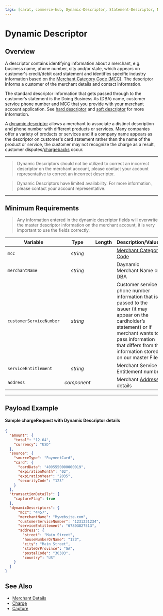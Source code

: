 ```yaml
---
tags: [carat, commerce-hub, Dynamic-Descriptor, Statement-Descriptor, Merchant-Descriptor, Merchant-Details, Soft-Descriptor, Hard-Descriptor]
---
```


# Dynamic Descriptor

## Overview

A descriptor contains identifying information about a merchant, e.g. business name, phone number, city and/or state, which appears on customer's credit/debit card statement and identifies specific industry information based on the [Merchant Category Code (MCC)](../FAQs-Glossary/Glossary.md#merchant-categroy-code). The descriptor informs a customer of the merchant details and contact information.

The standard descriptor information that gets passed through to the customer’s statement is the Doing Business As (DBA) name, customer service phone number and MCC that you provide with your merchant account application. See [hard descriptor](../FAQs-Glossary/Glossary.md#hard-descriptor) and [soft descriptor](../FAQs-Glossary/Glossary.md#soft-descriptor) for more information.

A [dynamic descriptor](../FAQs-Glossary/Glossary.md#dynamic-descriptor) allows a merchant to associate a distinct description and phone number with different products or services. Many companies offer a variety of products or services and if a company name appears as the descriptor on customer's card statement rather than the name of the product or service, the customer may not recognize the charge as a result, customer disputes/[chargebacks](../FAQs-Glossary/Glossary.md#chargeback) occur.

---

<!-- theme: warning -->
> Dynamic Descriptors should not be utilized to correct an incorrect descriptor on the merchant account, please contact your account representative to correct an incorrect descriptor.

<!-- theme: info -->
> Dynamic Descriptors have limited availability. For more information, please contact your account representative.

---

## Minimum Requirements

<!-- theme: danger -->
> Any information entered in the dynamic descriptor fields will overwrite the master descriptor information on the merchant account, it is very important to use the fields correctly.

| Variable | Type | Length | Description/Values |
| -------- | :--: | :------------: | ------------------ |
| `mcc` | *string* |  | [Merchant Category Code](Merchant-Category-Code.md) |
| `merchantName` | *string* |  | Daynamic Merchant Name or DBA |
| `customerServiceNumber` | *string* | | Customer service phone number information that is passed to the issuer (it may appear on the cardholder’s statement) or if merchant wants to pass information that differs from the information stored on our master File. |
| `serviceEntitlement` | *string* | | Merchant Service Entitlement number |
| `address` | *component* |  | Merchant [Address](../Master-Data/Address.md#address) details |

---

## Payload Example

#### Sample chargeRequest with Dynamic Descriptor details

```json
{
  "amount": {
    "total": "12.04",
    "currency": "USD"
  },
  "source": {
    "sourceType": "PaymentCard",
    "card": {
      "cardData": "4005550000000019",
      "expirationMonth": "02",
      "expirationYear": "2035",
      "securityCode": "123"
    }
  },
  "transactionDetails": {
    "captureFlag": true
  },
  "dynamicDescriptors": {
	  "mcc": "4457",
	  "merchantName": "Mywebsite.com",
	  "customerServiceNumber": "1231231234",
	  "serviceEntitlement": "67893827513",
	  "address": {
	  	"street": "Main Street",
	  	"houseNumberOrName": "123",
	  	"city": "Main Street",
	  	"stateOrProvince": "GA",
	  	"postalCode": "30303",
	  	"country": "US"
  	}
  }
}
```

## See Also

- [Merchant Details](../Master-Data/Merchant-Details.md)
- [Charge](../Transactions/Charges.md)
- [Capture](../Transactions/Capture.md)
